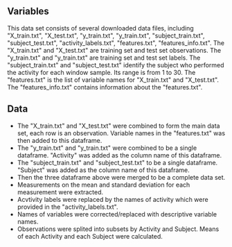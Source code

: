 
## Variables

 This data set consists of several downloaded data files, including "X_train.txt", "X_test.txt", "y_train.txt", "y_train.txt", "subject_train.txt", "subject_test.txt", "activity_labels.txt", "features.txt", "features_info.txt".
 The "X_train.txt" and "X_test.txt" are training set and test set observations.
 The "y_train.txt" and "y_train.txt" are training set and test set labels.
 The "subject_train.txt" and "subject_test.txt" identify the subject who performed the activity for each window sample. Its range is from 1 to 30.
 The "features.txt" is the list of variable names for "X_train.txt" and "X_test.txt".
 The "features_info.txt" contains information about the "features.txt".
 
## Data

 * The "X_train.txt" and "X_test.txt" were combined to form the main data set, each row is an observation. Variable names in the "features.txt" was then added to this dataframe.
 * The "y_train.txt" and "y_train.txt" were combined to be a single dataframe. "Activity" was added as the column name of this dataframe. 
 * The "subject_train.txt" and "subject_test.txt" to be a single dataframe. "Subject" was added as the column name of this dataframe. 
 * Then the three dataframe above were merged to be a complete data set.
 * Measurements on the mean and standard deviation for each measurement were extracted.
 * Acvtivity labels were replaced by the names of activity which were provided in the "activity_labels.txt".
 * Names of variables were corrected/replaced with descriptive variable names.
 * Observations were splited into subsets by Activity and Subject. Means of each Activity and each Subject were calculated.